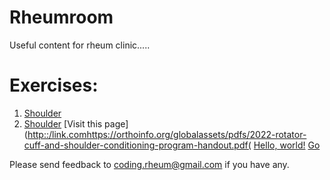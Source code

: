 # Rheumroom
Useful content for rheum clinic.....

# Exercises:
1. [Shoulder](https://orthoinfo.org/globalassets/pdfs/2022-rotator-cuff-and-shoulder-conditioning-program-handout.pdf)
2. <a href="https://orthoinfo.org/globalassets/pdfs/2022-rotator-cuff-and-shoulder-conditioning-program-handout.pdf" target="_blank">Shoulder</a>
[Visit this page]([http::/link.com](https://orthoinfo.org/globalassets/pdfs/2022-rotator-cuff-and-shoulder-conditioning-program-handout.pdf)https://orthoinfo.org/globalassets/pdfs/2022-rotator-cuff-and-shoulder-conditioning-program-handout.pdf(
<a href="http://orthoinfo.org/globalassets/pdfs/2022-rotator-cuff-and-shoulder-conditioning-program-handout.pdf/" target="_blank">Hello, world!</a>
<a href="http://stackoverflow.com" target="_blank">Go</a>

Please send feedback to coding.rheum@gmail.com if you have any. 
